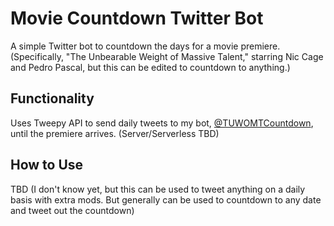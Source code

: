 # Movie Countdown Twitter Bot
A simple Twitter bot to countdown the days for a movie premiere. 
(Specifically, "The Unbearable Weight of Massive Talent," starring Nic Cage and Pedro Pascal, but this can be edited to countdown to anything.)

## Functionality
Uses Tweepy API to send daily tweets to my bot, [@TUWOMTCountdown](https://twitter.com/TUWOMTCountdown), until the premiere arrives.
(Server/Serverless TBD)

## How to Use
TBD
(I don't know yet, but this can be used to tweet anything on a daily basis with extra mods. But generally can be used to countdown to any date and tweet out the countdown)
